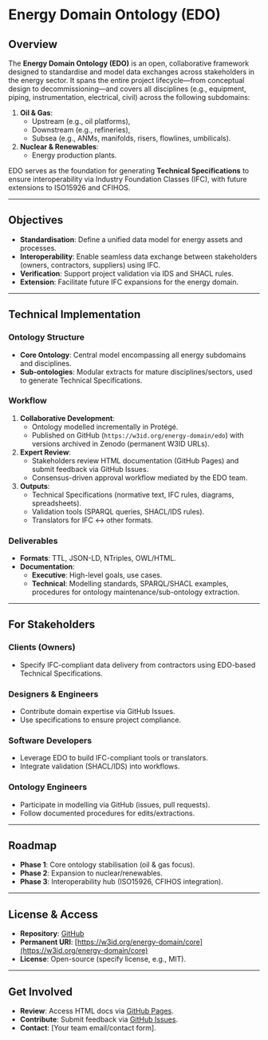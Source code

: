 # Energy Domain Ontology (EDO)

## Overview
The **Energy Domain Ontology (EDO)** is an open, collaborative framework designed to standardise and model data exchanges across stakeholders in the energy sector. It spans the entire project lifecycle—from conceptual design to decommissioning—and covers all disciplines (e.g., equipment, piping, instrumentation, electrical, civil) across the following subdomains:
1. **Oil & Gas**:  
   - Upstream (e.g., oil platforms),  
   - Downstream (e.g., refineries),  
   - Subsea (e.g., ANMs, manifolds, risers, flowlines, umbilicals).  
2. **Nuclear & Renewables**:  
   - Energy production plants.  

EDO serves as the foundation for generating **Technical Specifications** to ensure interoperability via Industry Foundation Classes (IFC), with future extensions to ISO15926 and CFIHOS.

---

## Objectives
- **Standardisation**: Define a unified data model for energy assets and processes.  
- **Interoperability**: Enable seamless data exchange between stakeholders (owners, contractors, suppliers) using IFC.  
- **Verification**: Support project validation via IDS and SHACL rules.  
- **Extension**: Facilitate future IFC expansions for the energy domain.  

---

## Technical Implementation
### Ontology Structure
- **Core Ontology**: Central model encompassing all energy subdomains and disciplines.  
- **Sub-ontologies**: Modular extracts for mature disciplines/sectors, used to generate Technical Specifications.  

### Workflow
1. **Collaborative Development**:  
   - Ontology modelled incrementally in Protégé.  
   - Published on GitHub (`https://w3id.org/energy-domain/edo`) with versions archived in Zenodo (permanent W3ID URLs).  
2. **Expert Review**:  
   - Stakeholders review HTML documentation (GitHub Pages) and submit feedback via GitHub Issues.  
   - Consensus-driven approval workflow mediated by the EDO team.  
3. **Outputs**:  
   - Technical Specifications (normative text, IFC rules, diagrams, spreadsheets).  
   - Validation tools (SPARQL queries, SHACL/IDS rules).  
   - Translators for IFC ↔ other formats.  

### Deliverables
- **Formats**: TTL, JSON-LD, NTriples, OWL/HTML.  
- **Documentation**:  
  - **Executive**: High-level goals, use cases.  
  - **Technical**: Modelling standards, SPARQL/SHACL examples, procedures for ontology maintenance/sub-ontology extraction.  

---

## For Stakeholders
### Clients (Owners)
- Specify IFC-compliant data delivery from contractors using EDO-based Technical Specifications.  

### Designers & Engineers
- Contribute domain expertise via GitHub Issues.  
- Use specifications to ensure project compliance.  

### Software Developers
- Leverage EDO to build IFC-compliant tools or translators.  
- Integrate validation (SHACL/IDS) into workflows.  

### Ontology Engineers
- Participate in modelling via GitHub (issues, pull requests).  
- Follow documented procedures for edits/extractions.  

---

## Roadmap
- **Phase 1**: Core ontology stabilisation (oil & gas focus).  
- **Phase 2**: Expansion to nuclear/renewables.  
- **Phase 3**: Interoperability hub (ISO15926, CFIHOS integration).  

---

## License & Access
- **Repository**: [GitHub](https://github.com/energy-domain/ontologies)  
- **Permanent URI**: [https://w3id.org/energy-domain/core](https://w3id.org/energy-domain/core)  
- **License**: Open-source (specify license, e.g., MIT).  

---

## Get Involved
- **Review**: Access HTML docs via [GitHub Pages](https://energy-domain.github.io/ontologies).  
- **Contribute**: Submit feedback via [GitHub Issues](https://github.com/[your-repo]/issues).  
- **Contact**: [Your team email/contact form].  
